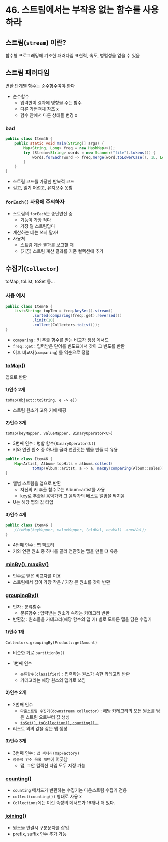 # 46. 스트림에서는 부작용 없는 함수를 사용하라

## 스트림(`stream`) 이란?

함수형 프로그래밍에 기초한 패러다임 표현력, 속도, 병렬성을 얻을 수 있음

## 스트림 패러다임

변환 단계별 함수는 순수함수여야 한다

- 순수함수
    - 입력만이 결과에 영향을 주는 함수
    - 다른 가변객체 참조 x
    - 함수 안에서 다른 상태들 변경 x

### bad

```java
public class Item46 {
    public static void main(String[] args) {
        Map<String, Long> freq = new HashMap<>();
        try (Stream<String> words = new Scanner("file").tokens()) {
            words.forEach(word -> freq.merge(word.toLowerCase(), 1L, Long::sum));
        }
    }
}
```

- 스트림 코드를 가장한 반복적 코드
- 길고, 읽기 어렵고, 유지보수 못함

### `forEach()` 사용에 주의하자

- 스트림의 `forEach`는 종단연산 중
    - 기능이 가장 적다
    - 가장 덜 스트림답다
- 계산하는 데는 쓰지 말자!
- 사용처
    - 스트림 계산 결과를 보고할 때
    - (가끔) 스트림 계산 결과를 기존 컬렉션에 추가

## 수집기(`Collector`)

toMap, toList, toSet 등...

### 사용 예시

```java
public class Item46 {
    List<String> topTen = freq.keySet().stream()
            .sorted(comparing(freq::get).reversed())
            .limit(10)
            .collect(Collectors.toList());
}
```

- `comparing` : 키 추출 함수를 받는 비교자 생성 메서드
- `freq::get` : 입력받은 단어를 빈도표에서 찾아 그 빈도를 반환
- 이후 비교자(`comparing`) 를 역순으로 정렬

### [toMap()](https://www.baeldung.com/java-collectors-tomap)

맵으로 반환

#### 1)인수 2개

`toMap(Object::toString, e -> e))`

- 스트림 원소가 고유 키에 매핑

#### 2)인수 3개

`toMap(keyMapper, valueMapper, BinaryOperator<U>)`

- 3번째 인수 : 병합 함수(`BinaryOperator(U)`)
- 키와 연관 원소 중 하나를 골라 연관짓는 맵을 만들 떄 유용

```java
public class Item46 {
    Map<Artist, Album> topHits = albums.collect(
            toMap(Album::aritst, a -> a, maxBy(comparing(Album::sales))));
}
```

- 앨범 스트림을 맵으로 반환
    - 자신의 키 추출 함수로는 Album::artist를 사용
    - key로 추출된 음악가와 그 음악가의 베스트 앨범을 짝지음
- U는 해당 맵의 값 타입

#### 3)인수 4개

```java
public class Item46 {
    //toMap(keyMapper, valueMapper, (oldVal, newVal) ->newVal);
}
```

- 4번쨰 인수 : 맵 팩토리
- 키와 연관 원소 중 하나를 골라 연관짓는 맵을 만들 떄 유용

### [minBy(), maxBy()](https://www.geeksforgeeks.org/java-collectors-minbycomparator-comparator-with-examples/)

- 인수로 받은 비교자를 이용
- 스트림에서 값이 가장 작은 / 가장 큰 원소를 찾아 반환

### [groupingBy()](https://www.baeldung.com/java-groupingby-collector)

- 인자 : 분류함수
    - 분류함수 : 입력받는 원소가 속하는 카테고리 반환
- 반환값 : 원소들을 카테고리(해당 함수의 맵 키) 별로 모아둔 맵을 담은 수집기

#### 1)인수 1개

`Collectors.groupingBy(Product::getAmount)`

- 비슷한 거로 `partitionBy()`

- 1번째 인수
    - `분류함수(classifier)` : 입력하는 원소가 속한 카테고리 반환
    - 카테고리는 해당 원소의 맵키로 쓰임

#### 2)인수 2개

- 2번째 인수
    - `다운스트림 수집기(downstream collector)` : 해당 카테고리의 모든 원소를 담은 스트림 으로부터 값 생성
    - [`toSet()`, `toCollection()`, `counting()`...](https://www.baeldung.com/java-groupingby-collector)
- 리스트 외의 값을 갖는 맵 생성

#### 3)인수 3개

- 3번째 인수 : `맵 팩터리(mapFactory)`
- `점층적 인수 목록 패턴`에 어긋남
    - 맵, 그안 컬렉션 타입 모두 지정 가능

### [counting()](https://www.geeksforgeeks.org/java-8-collectors-counting-with-examples/)

- `counting` 메서드가 반환하는 수집기는 다운스트림 수집기 전용
- `collect(counting())` 형태로 사용 x
- `Collections`에는 이런 속성의 메서드가 16개나 더 있다.

### [joining()](https://www.geeksforgeeks.org/java-8-streams-collectors-joining-method-with-examples/)

- 원소들 연결시 구분문자를 삽입
- prefix, suffix 인수 추가 가능
